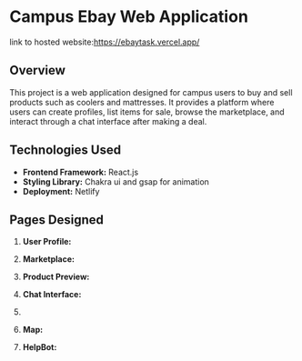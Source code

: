 # Campus Ebay Web Application
link to hosted website:https://ebaytask.vercel.app/
## Overview

This project is a web application designed for campus users to buy and sell products such as coolers and mattresses. It provides a platform where users can create profiles, list items for sale, browse the marketplace, and interact through a chat interface after making a deal.

## Technologies Used

- **Frontend Framework:** React.js
- **Styling Library:** Chakra ui and gsap for animation
- **Deployment:** Netlify

## Pages Designed

1. **User Profile:**

2. **Marketplace:**

3. **Product Preview:**

4. **Chat Interface:**
5. 
6. **Map:**

7. **HelpBot:**


